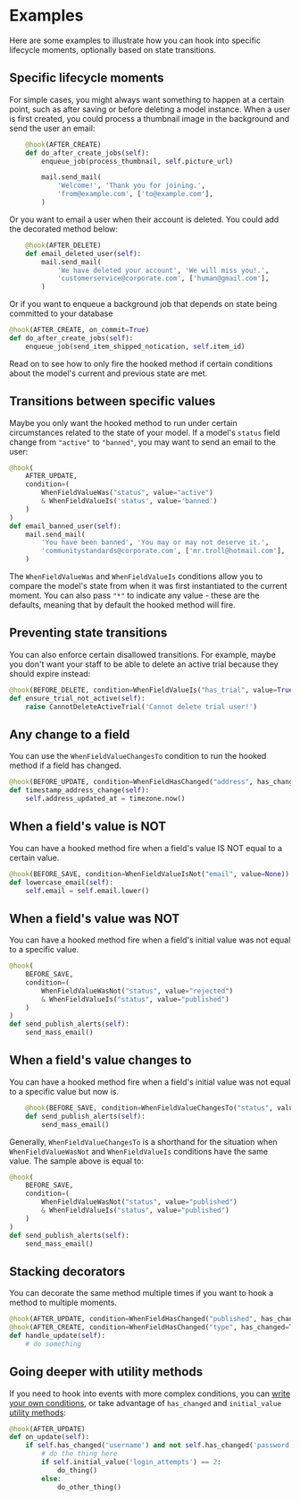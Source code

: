 # Examples
Here are some examples to illustrate how you can hook into specific lifecycle moments, optionally based on state transitions.

## Specific lifecycle moments

For simple cases, you might always want something to happen at a certain point, such as after saving or before deleting a model instance.
When a user is first created, you could process a thumbnail image in the background and send the user an email:

```python
    @hook(AFTER_CREATE)
    def do_after_create_jobs(self):
        enqueue_job(process_thumbnail, self.picture_url)

        mail.send_mail(
            'Welcome!', 'Thank you for joining.',
            'from@example.com', ['to@example.com'],
        )
```

Or you want to email a user when their account is deleted. You could add the decorated method below:

```python
    @hook(AFTER_DELETE)
    def email_deleted_user(self):
        mail.send_mail(
            'We have deleted your account', 'We will miss you!.',
            'customerservice@corporate.com', ['human@gmail.com'],
        )
```

Or if you want to enqueue a background job that depends on state being committed to your database

```python
@hook(AFTER_CREATE, on_commit=True)
def do_after_create_jobs(self):
    enqueue_job(send_item_shipped_notication, self.item_id)
```

Read on to see how to only fire the hooked method if certain conditions about the model's current and previous state are met.

## Transitions between specific values

Maybe you only want the hooked method to run under certain circumstances related to the state of your model. If a model's `status` field change from `"active"` to `"banned"`, you may want to send an email to the user:

```python
@hook(
    AFTER_UPDATE, 
    condition=(
        WhenFieldValueWas("status", value="active") 
        & WhenFieldValueIs('status', value='banned')
    )
)
def email_banned_user(self):
    mail.send_mail(
        'You have been banned', 'You may or may not deserve it.',
        'communitystandards@corporate.com', ['mr.troll@hotmail.com'],
    )
``` 

The `WhenFieldValueWas` and `WhenFieldValueIs` conditions allow you to compare the model's state from when it was first instantiated to the current moment. You can also pass `"*"` to indicate any value - these are the defaults, meaning that by default the hooked method will fire. 

## Preventing state transitions

You can also enforce certain disallowed transitions. For example, maybe you don't want your staff to be able to delete an active trial because they should expire instead:

```python
@hook(BEFORE_DELETE, condition=WhenFieldValueIs("has_trial", value=True))
def ensure_trial_not_active(self):
    raise CannotDeleteActiveTrial('Cannot delete trial user!')
```

## Any change to a field

You can use the `WhenFieldValueChangesTo` condition to run the hooked method if a field has changed.

```python
@hook(BEFORE_UPDATE, condition=WhenFieldHasChanged("address", has_changed=True))
def timestamp_address_change(self):
    self.address_updated_at = timezone.now()
```

## When a field's value is NOT

You can have a hooked method fire when a field's value IS NOT equal to a certain value.

```python
@hook(BEFORE_SAVE, condition=WhenFieldValueIsNot("email", value=None))
def lowercase_email(self):
    self.email = self.email.lower()
```

## When a field's value was NOT

You can have a hooked method fire when a field's initial value was not equal to a specific value.

```python
@hook(
    BEFORE_SAVE, 
    condition=(
        WhenFieldValueWasNot("status", value="rejected") 
        & WhenFieldValueIs("status", value="published")
    )
)
def send_publish_alerts(self):
    send_mass_email()
```

## When a field's value changes to

You can have a hooked method fire when a field's initial value was not equal to a specific value
but now is.

```python
    @hook(BEFORE_SAVE, condition=WhenFieldValueChangesTo("status", value="published"))
    def send_publish_alerts(self):
        send_mass_email()
```

Generally, `WhenFieldValueChangesTo` is a shorthand for the situation when `WhenFieldValueWasNot` and `WhenFieldValueIs` 
conditions have the same value. The sample above is equal to:

```python
@hook(
    BEFORE_SAVE, 
    condition=(
        WhenFieldValueWasNot("status", value="published")
        & WhenFieldValueIs("status", value="published")
    )
)
def send_publish_alerts(self):
    send_mass_email()
```

## Stacking decorators

You can decorate the same method multiple times if you want to hook a method to multiple moments.

```python
@hook(AFTER_UPDATE, condition=WhenFieldHasChanged("published", has_changed=True))
@hook(AFTER_CREATE, condition=WhenFieldHasChanged("type", has_changed=True))
def handle_update(self):
    # do something
```

## Going deeper with utility methods

If you need to hook into events with more complex conditions, you can [write your own conditions](advanced.md), or take advantage of `has_changed` and `initial_value` [utility methods](advanced.md):

```python
@hook(AFTER_UPDATE)
def on_update(self):
    if self.has_changed('username') and not self.has_changed('password'):
        # do the thing here
        if self.initial_value('login_attempts') == 2:
            do_thing()
        else:
            do_other_thing()
```

